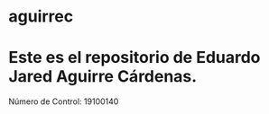 # aguirrec
# Este es el repositorio de Eduardo Jared Aguirre Cárdenas.
Número de Control: 19100140

